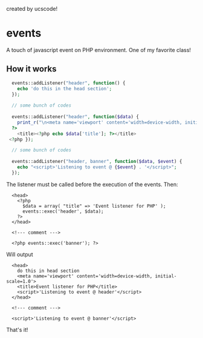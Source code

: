 created by ucscode!

# events
A touch of javascript event on PHP environment. One of my favorite class!

## How it works

```php 
  events::addListener("header", function() {
    echo 'do this in the head section';
  });
  
  // some bunch of codes
  
  events::addListener("header", function($data) {
    print_r("\n<meta name='viewport' content='width=device-width, initial-scale=1.0'>");
  ?>
    <title><?php echo $data['title']; ?></title>
 <?php });

  // some bunch of codes
  
  events::addListener("header, banner", function($data, $event) {
    echo "<script>'Listening to event @ {$event} . '</script>";
  });
```

The listener must be called before the execution of the events. Then:

```
  <head>
    <?php
      $data = array( "title" => 'Event listener for PHP' );
      events::exec('header', $data);
    ?>
  </head>
  
  <!--- comment --->
  
  <?php events::exec('banner'); ?>
```

Will output

```
  <head>
    do this in head section
    <meta name='viewport' content='width=device-width, initial-scale=1.0'> 
    <title>Event listener for PHP</title> 
    <script>'Listening to event @ header'</script>
  </head>
  
  <!--- comment --->
  
  <script>'Listening to event @ banner'</script>
```

That's it!
